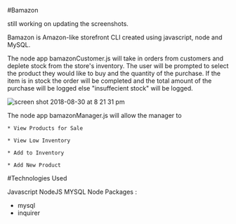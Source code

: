 #Bamazon

still working on updating the screenshots.

Bamazon is Amazon-like storefront CLI created using javascript, node and MySQL.

The node app bamazonCustomer.js will take in orders from customers and deplete stock from the store's inventory. The user will be prompted to select the product they would like to buy and the quantity of the purchase. If the item is in stock the order will be completed and the total amount of the purchase will be logged else "insuffecient stock" will be logged.

![screen shot 2018-08-30 at 8 21 31 pm](https://user-images.githubusercontent.com/37693981/44886128-9502ee00-ac92-11e8-90b8-68de1c9665bc.png)

The node app bamazonManager.js will allow the manager to

    * View Products for Sale

    * View Low Inventory

    * Add to Inventory

    * Add New Product

#Technologies Used

Javascript
NodeJS
MYSQL
Node Packages :

- mysql
- inquirer
